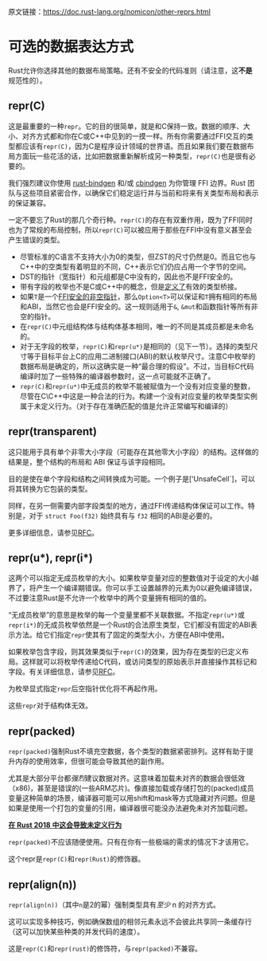 原文链接：<https://doc.rust-lang.org/nomicon/other-reprs.html>

# 可选的数据表达方式

Rust允许你选择其他的数据布局策略。还有不安全的代码准则（请注意，这**不是**规范性的）。

## repr(C)

这是最重要的一种`repr`。它的目的很简单，就是和C保持一致。数据的顺序、大小、对齐方式都和你在C或C++中见到的一摸一样。所有你需要通过FFI交互的类型都应该有`repr(C)`，因为C是程序设计领域的世界语。而且如果我们要在数据布局方面玩一些花活的话，比如把数据重新解析成另一种类型，`repr(C)`也是很有必要的。

我们强烈建议你使用 [rust-bindgen] 和/或 [cbindgen] 为你管理 FFI 边界。Rust 团队与这些项目紧密合作，以确保它们稳定运行并与当前和将来有关类型布局和表示的保证兼容。

一定不要忘了Rust的那几个奇行种。`repr(C)`的存在有双重作用，既为了FFI同时也为了常规的布局控制，所以`repr(C)`可以被应用于那些在FFI中没有意义甚至会产生错误的类型。

- 尽管标准的C语言不支持大小为0的类型，但ZST的尺寸仍然是0。而且它也与C++中的空类型有着明显的不同，C++表示它们仍应占用一个字节的空间。
- DST的指针（宽指针）和元组都是C中没有的，因此也不是FFI安全的。
- 带有字段的枚举也不是C或C++中的概念，但是[定义了][really-tagged]有效的类型桥接。
- 如果`T`是一个[FFI安全的非空指针](https://doc.rust-lang.org/nomicon/ffi.html#the-nullable-pointer-optimization)，那么`Option<T>`可以保证和`T`拥有相同的布局和ABI，当然它也会是FFI安全的。这一规则适用于`&`, `&mut`和函数指针等所有非空的指针。
- 在`repr(C)`中元组结构体与结构体基本相同，唯一的不同是其成员都是未命名的。
- 对于无字段的枚举，`repr(C)`和`repr(u*)`是相同的（见下一节）。选择的类型尺寸等于目标平台上C的应用二进制接口(ABI)的默认枚举尺寸。注意C中枚举的数据布局是确定的，所以这确实是一种“最合理的假设”。不过，当目标C代码编译时加了一些特殊的编译器参数时，这一点可能就不正确了。
- `repr(C)`和`repr(u*)`中无成员的枚举不能被赋值为一个没有对应变量的整数，尽管在C\C++中这是一种合法的行为。构建一个没有对应变量的枚举类型实例属于未定义行为。（对于存在准确匹配的值是允许正常编写和编译的）

## repr(transparent)

这只能用于具有单个非零大小字段（可能存在其他零大小字段）的结构。这样做的结果是，整个结构的布局和 ABI 保证与该字段相同。

目的是使在单个字段和结构之间转换成为可能。一个例子是[ʻUnsafeCell`]，可以将其转换为它包装的类型。

同样，在另一侧需要内部字段类型的地方，通过FFI传递结构体保证可以工作。特别是，对于 `struct Foo(f32)` 始终具有与 `f32` 相同的ABI是必要的。

更多详细信息，请参见[RFC][rfc-transparent]。

## repr(u*), repr(i*)

这两个可以指定无成员枚举的大小。如果枚举变量对应的整数值对于设定的大小越界了，将产生一个编译期错误。你可以手工设置越界的元素为0以避免编译错误，不过要注意Rust是不允许一个枚举中的两个变量拥有相同的值的。

“无成员枚举”的意思是枚举的每一个变量里都不关联数据。不指定`repr(u*)`或`repr(i*)`的无成员枚举依然是一个Rust的合法原生类型，它们都没有固定的ABI表示方法。给它们指定`repr`使其有了固定的类型大小，方便在ABI中使用。

如果枚举包含字段，则其效果类似于`repr(C)`的效果，因为存在类型的已定义布局。这样就可以将枚举传递给C代码，或访问类型的原始表示并直接操作其标记和字段。有关详细信息，请参见[RFC][really-tagged]。

为枚举显式指定`repr`后空指针优化将不再起作用。

这些`repr`对于结构体无效。

## repr(packed)

`repr(packed)`强制Rust不填充空数据，各个类型的数据紧密排列。这样有助于提升内存的使用效率，但很可能会导致其他的副作用。

尤其是大部分平台都*强烈*建议数据对齐。这意味着加载未对齐的数据会很低效（x86)，甚至是错误的(一些ARM芯片)。像直接加载或存储打包的(packed)成员变量这种简单的场景，编译器可能可以用shift和mask等方式隐藏对齐问题。但是如果是使用一个打包的变量的引用，编译器很可能没办法避免未对齐加载问题。

[**在 Rust 2018 中这会导致未定义行为**](https://github.com/rust-lang/rust/issues/27060)

`repr(packed)`不应该随便使用。只有在你有一些极端的需求的情况下才该用它。

这个repr是`repr(C)`和`repr(Rust)`的修饰器。

## repr(align(n))

`repr(align(n))`（其中`n`是2的幂）强制类型具有*至少* n 的对齐方式。

这可以实现多种技巧，例如确保数组的相邻元素永远不会彼此共享同一条缓存行（这可以加快某些种类的并发代码的速度）。

这是`repr(C)`和`repr(rust)`的修饰符，与`repr(packed)`不兼容。

[unsafe code guidelines]: https://rust-lang.github.io/unsafe-code-guidelines/layout.html
[drop flags]: drop-flags.html
[ub loads]: https://github.com/rust-lang/rust/issues/27060
[`UnsafeCell`]: ../std/cell/struct.UnsafeCell.html
[rfc-transparent]: https://github.com/rust-lang/rfcs/blob/master/text/1758-repr-transparent.md
[really-tagged]: https://github.com/rust-lang/rfcs/blob/master/text/2195-really-tagged-unions.md
[rust-bindgen]: https://rust-lang.github.io/rust-bindgen/
[cbindgen]: https://github.com/eqrion/cbindgen
